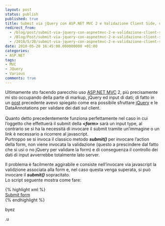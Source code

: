 ```yaml
---
layout: post
status: publish
published: true
title: Submit via jQuery con ASP.NET MVC 2 e Validazione Client Side, un bel cocktail
redirect_from: 
  - /blog/post/submit-via-jquery-con-aspnetmvc-2-e-validazione-client-side-un-bel-cocktail/
  - /Blog/Post/submit-via-jquery-con-aspnetmvc-2-e-validazione-client-side-un-bel-cocktail/
  - /2010/5/28/submit-via-jquery-con-aspnetmvc-2-e-validazione-client-side-un-bel-cocktail/
date: 2010-05-28 16:45:00.000000000 +01:00
categories:
- ASP.NET
tags:
- MVC
- JQuery
- Various
comments: true
---
```

<p>Ultimamente sto facendo parecchio uso <a title="ASP.NET MVC Search" href="http://www.imperugo.tostring.it/tags/archive/mvc" target="_blank">ASP.NET MVC</a> 2, più precisamente mi sto occupando della parte di markup, jQuery ed input di dati; di fatto in un <a title="Validazione Client-Side su ASP.NET MVC 2 con jQuery" href="http://tostring.it/blog/post/validazione-client-side-su-aspnet-mvc-2-con-jquery" target="_blank">post</a> precedente avevo spiegato come era possibile sfruttare <a title="jQuery" href="http://tostring.it/Tags/Archive/JQuery" target="_blank">jQuery</a> e le DataAnnotations per validare dei dati sul client.    <br />    <br />Quanto detto precedentemente funziona perfettamente nel caso in cui l’oggetto che effettuerà il submit della <strong><em>&lt;form&gt;</em></strong> sarà un input type, al contrario se si ha la necessità di invocare il submit tramite un’immagine o un link è necessario a ricorrere al javascript.    <br />Purtroppo se si invoca il classico metodo <strong><em>submit()</em></strong> per invocare l’action della form, non viene invocata la validazione (questo a prescindere dal fatto che si usi o no jQuery per validare la form) e di conseguenza il controllo dei dati di input avverrebbe totalmente lato server.</p>  <p>Il problema è facilmente aggirabile e consiste nell’invocare via javascript la validzione associata alla form e, nel caso questa venga superata, si può invocare il <strong><em>submit()</em></strong> sopracitato.    <br />Lo script seguente mostra come fare:</p>  {% highlight xml %}
<div id="submitbox" class="left">
    <span class="button submit">
        <a href="javascript:if($('#myForm').validate().form())$('#myForm').submit();" title="Submit form">
            <span>Submit form</span>
        </a>
    </span>
</div>
{% endhighlight %}
<p>byez</p>

<p>.u</p>
